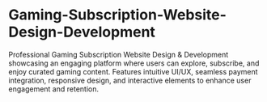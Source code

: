 # Gaming-Subscription-Website-Design-Development
Professional Gaming Subscription Website Design &amp; Development showcasing an engaging platform where users can explore, subscribe, and enjoy curated gaming content. Features intuitive UI/UX, seamless payment integration, responsive design, and interactive elements to enhance user engagement and retention.

